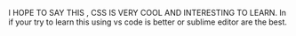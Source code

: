 I HOPE TO SAY THIS ,
  CSS IS VERY COOL AND INTERESTING TO LEARN.
  In if your try to learn this using vs code is better or sublime editor are the best.
